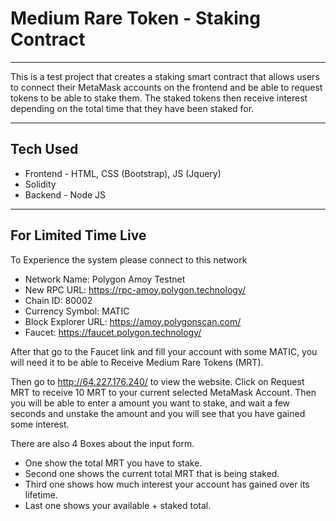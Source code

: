 # Medium Rare Token - Staking Contract

---

This is a test project that creates a staking smart contract that allows users to connect their MetaMask accounts on the frontend and be able to request tokens to be able to stake them. The staked tokens then receive interest depending on the total time that they have been staked for.

---

## Tech Used

* Frontend - HTML, CSS (Bootstrap), JS (Jquery)
* Solidity
* Backend - Node JS

---

## For Limited Time Live
To Experience the system please connect to this network

* Network Name: Polygon Amoy Testnet
* New RPC URL: https://rpc-amoy.polygon.technology/
* Chain ID: 80002
* Currency Symbol: MATIC
* Block Explorer URL: https://amoy.polygonscan.com/
* Faucet: https://faucet.polygon.technology/

After that go to the Faucet link and fill your account with some MATIC, you will need it to be able to Receive Medium Rare Tokens (MRT).

Then go to http://64.227.176.240/ to view the website. Click on Request MRT to receive 10 MRT to your current selected MetaMask Account. Then you will be able to enter a amount you want to stake, and wait a few seconds and unstake the amount and you will see that you have gained some interest.

There are also 4 Boxes about the input form.
* One show the total MRT you have to stake.
* Second one shows the current total MRT that is being staked.
* Third one shows how much interest your account has gained over its lifetime.
* Last one shows your available + staked total.
